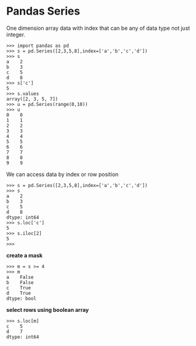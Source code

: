 # Pandas Series

One dimension array data with index that can be any of data type not just integer.

    >>> import pandas as pd
    >>> s = pd.Series([2,3,5,8],index=['a','b','c','d'])
    >>> s
    a    2
    b    3
    c    5
    d    8
    >>> s['c']
    5
    >>> s.values
    array([2, 3, 5, 7])
    >>> u = pd.Series(range(0,10))
    >>> u
    0    0
    1    1
    2    2
    3    3
    4    4
    5    5
    6    6
    7    7
    8    8
    9    9
    
We can access data by index or row position

    >>> s = pd.Series([2,3,5,8],index=['a','b','c','d'])
    >>> s
    a    2
    b    3
    c    5
    d    8
    dtype: int64
    >>> s.loc['c']
    5
    >>> s.iloc[2]
    5
    >>>
    
**create a mask**

    >>> m = s >= 4
    >>> m
    a    False
    b    False
    c    True
    d    True
    dtype: bool
    
**select rows using boolean array**

    >>> s.loc[m]
    c    5
    d    7
    dtype: int64

    
